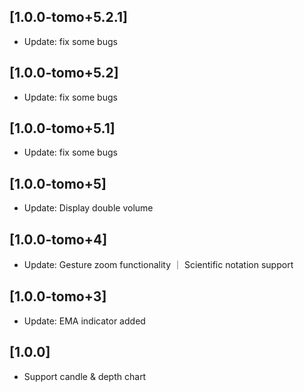 ## [1.0.0-tomo+5.2.1]

* Update: fix some bugs

## [1.0.0-tomo+5.2] 

* Update: fix some bugs

## [1.0.0-tomo+5.1] 

* Update: fix some bugs

## [1.0.0-tomo+5] 

* Update: Display double volume


## [1.0.0-tomo+4] 

* Update: Gesture zoom functionality ｜ Scientific notation support

## [1.0.0-tomo+3] 

* Update: EMA indicator added

## [1.0.0]

* Support candle & depth chart
